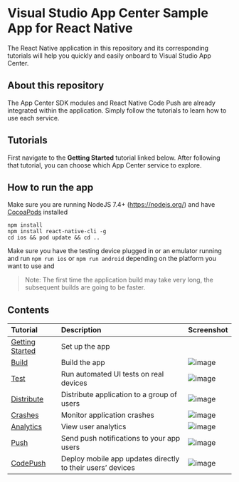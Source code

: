 # Visual Studio App Center Sample App for React Native 
The React Native application in this repository and its corresponding tutorials will help you quickly and easily onboard to Visual Studio App Center.

## About this repository
The App Center SDK modules and React Native Code Push are already integrated within the application. Simply follow the tutorials to learn how to use each service.

## Tutorials
First navigate to the **Getting Started** tutorial linked below. After following that tutorial, you can choose which App Center service to explore. 

## How to run the app
Make sure you are running NodeJS 7.4+ (https://nodejs.org/) and have [CocoaPods](https://cocoapods.org) installed

```
npm install
npm install react-native-cli -g
cd ios && pod update && cd ..
```
Make sure you have the testing device plugged in or an emulator running and run `npm run ios` or `npm run android` depending on the platform you want to use and 

> Note: 
The first time the application build may take very long, the subsequent builds are going to be faster.


## Contents
| Tutorial | Description | Screenshot
|:-|:-|-|
| [Getting Started](https://docs.microsoft.com/en-us/appcenter/quickstarts/android/getting-started) | Set up the app |
| [Build](https://docs.microsoft.com/en-us/appcenter/quickstarts/android/build) | Build the app | ![image](https://user-images.githubusercontent.com/30265843/38382707-5428679a-3913-11e8-93a9-29b47700ee1c.png) |
| [Test](https://docs.microsoft.com/en-us/appcenter/quickstarts/android/test) | Run automated UI tests on real devices | ![image](https://user-images.githubusercontent.com/30265843/38382756-72711986-3913-11e8-92fe-e4c3b643c3f4.png) |
| [Distribute](https://docs.microsoft.com/en-us/appcenter/quickstarts/android/distribute)| Distribute application to a group of users | ![image](https://user-images.githubusercontent.com/30265843/38382777-81af96e8-3913-11e8-8c13-b191921e28ea.png) |
| [Crashes](https://docs.microsoft.com/en-us/appcenter/quickstarts/android/crashes) | Monitor application crashes | ![image](https://user-images.githubusercontent.com/30265843/38382795-8d46268e-3913-11e8-8363-da1f9b621cfa.png) |
| [Analytics](https://docs.microsoft.com/en-us/appcenter/quickstarts/android/analytics) | View user analytics | ![image](https://user-images.githubusercontent.com/30265843/38382813-953b1b56-3913-11e8-9e47-0f12c3f52149.png) |
| [Push](https://docs.microsoft.com/en-us/appcenter/quickstarts/android/push) | Send push notifications to your app users | ![image](https://user-images.githubusercontent.com/30265843/38382824-9d21b942-3913-11e8-99c9-d600a825293f.png) |
| [CodePush](https://docs.microsoft.com/en-us/appcenter/distribution/codepush/) | Deploy mobile app updates directly to their users’ devices | ![image](https://user-images.githubusercontent.com/30265843/38382840-a801ed64-3913-11e8-9e0d-36a5b7092a98.png) |







